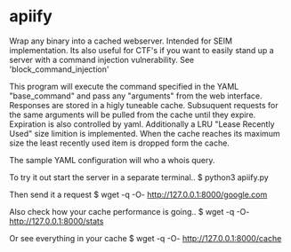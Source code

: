 # apiify
Wrap any binary into a cached webserver.  Intended for SEIM implementation.  Its also useful for CTF's if you want to easily stand up a server with a command injection vulnerability.  See 'block_command_injection'

This program will execute the command specified in the YAML "base_command" and pass any "arguments" from the web interface.  Responses are stored in a higly tuneable cache.  Subsuquent requests for the same arguments will be pulled from the cache until they expire.  Expiration is also controlled by yaml.  Additionally a LRU "Lease Recently Used" size limition is implemented.  When the cache reaches its maximum size the least recently used item is dropped form the cache.

The sample YAML configuration will who a whois query.

To try it out start the server in a separate terminal..
$ python3 apiify.py

Then send it a request
$ wget -q -O- http://127.0.0.1:8000/google.com

Also check how your cache performance is going..
$ wget -q -O- http://127.0.0.1:8000/stats

Or see everything in your cache
$ wget -q -O- http://127.0.0.1:8000/cache


